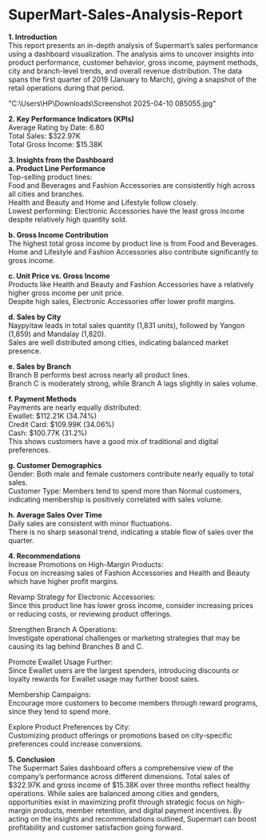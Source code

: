 # SuperMart-Sales-Analysis-Report  
**1. Introduction**  
This report presents an in-depth analysis of Supermart’s sales performance using a dashboard visualization. The analysis aims to uncover insights into product performance, customer behavior, gross income, payment methods, city and branch-level trends, and overall revenue distribution. The data spans the first quarter of 2019 (January to March), giving a snapshot of the retail operations during that period.  

"C:\Users\HP\Downloads\Screenshot 2025-04-10 085055.jpg"  


**2. Key Performance Indicators (KPIs)**  
Average Rating by Date: 6.80  
Total Sales: $322.97K  
Total Gross Income: $15.38K  

**3. Insights from the Dashboard**    
**a. Product Line Performance**  
Top-selling product lines:  
Food and Beverages and Fashion Accessories are consistently high across all cities and branches.  
Health and Beauty and Home and Lifestyle follow closely.  
Lowest performing: Electronic Accessories have the least gross income despite relatively high quantity sold.  

**b. Gross Income Contribution**  
The highest total gross income by product line is from Food and Beverages.  
Home and Lifestyle and Fashion Accessories also contribute significantly to gross income.  

**c. Unit Price vs. Gross Income**  
Products like Health and Beauty and Fashion Accessories have a relatively higher gross income per unit price.  
Despite high sales, Electronic Accessories offer lower profit margins.  
  
**d. Sales by City**  
Naypyitaw leads in total sales quantity (1,831 units), followed by Yangon (1,859) and Mandalay (1,820).  
Sales are well distributed among cities, indicating balanced market presence.  
  
**e. Sales by Branch**  
Branch B performs best across nearly all product lines.  
Branch C is moderately strong, while Branch A lags slightly in sales volume.  

**f. Payment Methods**  
Payments are nearly equally distributed:  
Ewallet: $112.21K (34.74%)  
Credit Card: $109.99K (34.06%)  
Cash: $100.77K (31.2%)  
This shows customers have a good mix of traditional and digital preferences.  

**g. Customer Demographics**  
Gender: Both male and female customers contribute nearly equally to total sales.  
Customer Type: Members tend to spend more than Normal customers, indicating membership is positively correlated with sales volume.  
  
**h. Average Sales Over Time**  
Daily sales are consistent with minor fluctuations.  
There is no sharp seasonal trend, indicating a stable flow of sales over the quarter.  
  
**4. Recommendations**  
Increase Promotions on High-Margin Products:    
Focus on increasing sales of Fashion Accessories and Health and Beauty which have higher profit margins.  

Revamp Strategy for Electronic Accessories:  
Since this product line has lower gross income, consider increasing prices or reducing costs, or reviewing product offerings.  

Strengthen Branch A Operations:  
Investigate operational challenges or marketing strategies that may be causing its lag behind Branches B and C.  

Promote Ewallet Usage Further:  
Since Ewallet users are the largest spenders, introducing discounts or loyalty rewards for Ewallet usage may further boost sales.  

Membership Campaigns:  
Encourage more customers to become members through reward programs, since they tend to spend more.  

Explore Product Preferences by City:  
Customizing product offerings or promotions based on city-specific preferences could increase conversions.  

**5. Conclusion**  
The Supermart Sales dashboard offers a comprehensive view of the company’s performance across different dimensions. Total sales of $322.97K and gross income of $15.38K over three months reflect healthy operations. While sales are balanced among cities and genders, opportunities exist in maximizing profit through strategic focus on high-margin products, member retention, and digital payment incentives. By acting on the insights and recommendations outlined, Supermart can boost profitability and customer satisfaction going forward.  
